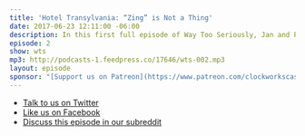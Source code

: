 ```yaml
---
title: 'Hotel Transylvania: “Zing” is Not a Thing'
date: 2017-06-23 12:11:00 -06:00
description: In this first full episode of Way Too Seriously, Jan and Paul talk about Hotel Transylvania, the insidious idea of fathers owning their daughters, how love at first sight is a terrible concept, and why disability is not monstrous.
episode: 2
show: wts
mp3: http://podcasts-1.feedpress.co/17646/wts-002.mp3
layout: episode
sponsor: "[Support us on Patreon](https://www.patreon.com/clockworkscast)"
---
```


* [Talk to us on Twitter](http://www.twitter.com/wtscast)
* [Like us on Facebook](https://www.facebook.com/wtscast/)
* [Discuss this episode in our subreddit](#)
